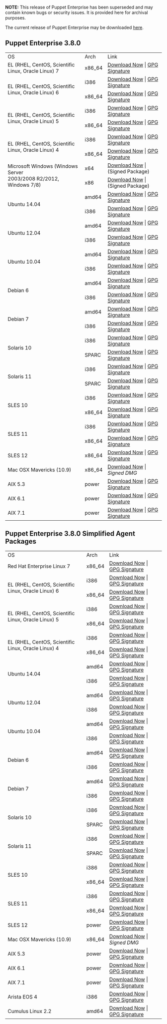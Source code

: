 <p><b>NOTE:</b> This release of Puppet Enterprise has been superseded and may contain known bugs or security issues. It is provided here for archival purposes.
</p><p>The current release of Puppet Enterprise may be downloaded <a href="/Readme.md">here</a>.

</p><h2 id="pe_380">Puppet Enterprise 3.8.0</h2>
<table>
<tbody>
<tr>
<td>OS</td>
<td>Arch</td>
<td>Link</td>
</tr>

<tr>
<td>EL (RHEL, CentOS, Scientific Linux, Oracle Linux) 7</td>
<td>x86_64</td>
<td><a href="http://pm.puppetlabs.com/puppet-enterprise/3.8.0/puppet-enterprise-3.8.0-el-7-x86_64.tar.gz">Download Now</a> | <a href="https://pm.puppetlabs.com/puppet-enterprise/3.8.0/puppet-enterprise-3.8.0-el-7-x86_64.tar.gz.asc">GPG Signature</a></td>
</tr>


<tr>
<td rowspan="2">EL (RHEL, CentOS, Scientific Linux, Oracle Linux) 6</td>
<td>i386</td>
<td><a href="http://pm.puppetlabs.com/puppet-enterprise/3.8.0/puppet-enterprise-3.8.0-el-6-i386.tar.gz">Download Now</a> | <a href="http://pm.puppetlabs.com/puppet-enterprise/3.8.0/puppet-enterprise-3.8.0-el-6-i386.tar.gz.asc">GPG Signature</a></td>
</tr>
<tr>
<td>x86_64</td>
<td><a href="http://pm.puppetlabs.com/puppet-enterprise/3.8.0/puppet-enterprise-3.8.0-el-6-x86_64.tar.gz">Download Now</a> | <a href="http://pm.puppetlabs.com/puppet-enterprise/3.8.0/puppet-enterprise-3.8.0-el-6-x86_64.tar.gz.asc">GPG Signature</a></td>
</tr>

<tr>
<td rowspan="2">EL (RHEL, CentOS, Scientific Linux, Oracle Linux) 5</td>
<td>i386</td>
<td><a href="http://pm.puppetlabs.com/puppet-enterprise/3.8.0/puppet-enterprise-3.8.0-el-5-i386.tar.gz">Download Now</a> | <a href="http://pm.puppetlabs.com/puppet-enterprise/3.8.0/puppet-enterprise-3.8.0-el-5-i386.tar.gz.asc">GPG Signature</a></td>
</tr>
<tr>
<td>x86_64</td>
<td><a href="http://pm.puppetlabs.com/puppet-enterprise/3.8.0/puppet-enterprise-3.8.0-el-5-x86_64.tar.gz">Download Now</a> | <a href="http://pm.puppetlabs.com/puppet-enterprise/3.8.0/puppet-enterprise-3.8.0-el-5-x86_64.tar.gz.asc">GPG Signature</a></td>
</tr>

<tr>
<td rowspan="2">EL (RHEL, CentOS, Scientific Linux, Oracle Linux) 4</td>
<td>i386</td>
<td><a href="http://pm.puppetlabs.com/puppet-enterprise/3.8.0/puppet-enterprise-3.8.0-el-4-i386.tar.gz">Download Now</a> | <a href="http://pm.puppetlabs.com/puppet-enterprise/3.8.0/puppet-enterprise-3.8.0-el-4-i386.tar.gz.asc">GPG Signature</a></td>
</tr>
<tr>
<td>x86_64</td>
<td><a href="http://pm.puppetlabs.com/puppet-enterprise/3.8.0/puppet-enterprise-3.8.0-el-4-x86_64.tar.gz">Download Now</a> | <a href="http://pm.puppetlabs.com/puppet-enterprise/3.8.0/puppet-enterprise-3.8.0-el-4-x86_64.tar.gz.asc">GPG Signature</a></td>
</tr>

<tr>
<td rowspan="2">Microsoft Windows (Windows Server <br>2003/2008 R2/2012, Windows 7/8)</td>
<td>x64</td>
<td><a href="http://pm.puppetlabs.com/puppet-enterprise/3.8.0/puppet-enterprise-3.8.0-x64.msi">Download Now</a> | (Signed Package)</td>
</tr>
<tr>
<td>x86</td>
<td><a href="http://pm.puppetlabs.com/puppet-enterprise/3.8.0/puppet-enterprise-3.8.0.msi">Download Now</a> | (Signed Package)</td>
</tr>

<tr>
<td rowspan="2">Ubuntu 14.04</td>
<td>amd64</td>
<td><a href="http://pm.puppetlabs.com/puppet-enterprise/3.8.0/puppet-enterprise-3.8.0-ubuntu-14.04-amd64.tar.gz">Download Now</a> | <a href="http://pm.puppetlabs.com/puppet-enterprise/3.8.0/puppet-enterprise-3.8.0-ubuntu-14.04-amd64.tar.gz.asc">GPG Signature</a></td>
</tr>
<tr>
<td>i386</td>
<td><a href="http://pm.puppetlabs.com/puppet-enterprise/3.8.0/puppet-enterprise-3.8.0-ubuntu-14.04-i386.tar.gz">Download Now</a> | <a href="http://pm.puppetlabs.com/puppet-enterprise/3.8.0/puppet-enterprise-3.8.0-ubuntu-14.04-i386.tar.gz.asc">GPG Signature</a></td>
</tr>
<tr>
<td rowspan="2">Ubuntu 12.04</td>
<td>amd64</td>
<td><a href="http://pm.puppetlabs.com/puppet-enterprise/3.8.0/puppet-enterprise-3.8.0-ubuntu-12.04-amd64.tar.gz">Download Now</a> | <a href="http://pm.puppetlabs.com/puppet-enterprise/3.8.0/puppet-enterprise-3.8.0-ubuntu-12.04-amd64.tar.gz.asc">GPG Signature</a></td>
</tr>
<tr>
<td>i386</td>
<td><a href="http://pm.puppetlabs.com/puppet-enterprise/3.8.0/puppet-enterprise-3.8.0-ubuntu-12.04-i386.tar.gz">Download Now</a> | <a href="http://pm.puppetlabs.com/puppet-enterprise/3.8.0/puppet-enterprise-3.8.0-ubuntu-12.04-i386.tar.gz.asc">GPG Signature</a></td>
</tr>


<tr>
<td rowspan="2">Ubuntu 10.04</td>
<td>amd64</td>
<td><a href="http://pm.puppetlabs.com/puppet-enterprise/3.8.0/puppet-enterprise-3.8.0-ubuntu-10.04-amd64.tar.gz">Download Now</a> | <a href="http://pm.puppetlabs.com/puppet-enterprise/3.8.0/puppet-enterprise-3.8.0-ubuntu-10.04-amd64.tar.gz.asc">GPG Signature</a></td>
</tr>
<tr>
<td>i386</td>
<td><a href="http://pm.puppetlabs.com/puppet-enterprise/3.8.0/puppet-enterprise-3.8.0-ubuntu-10.04-i386.tar.gz">Download Now</a> | <a href="http://pm.puppetlabs.com/puppet-enterprise/3.8.0/puppet-enterprise-3.8.0-ubuntu-10.04-i386.tar.gz.asc">GPG Signature</a></td>
</tr>


<tr>
<td rowspan="2">Debian 6</td>
<td>amd64</td>
<td><a href="http://pm.puppetlabs.com/puppet-enterprise/3.8.0/puppet-enterprise-3.8.0-debian-6-amd64.tar.gz">Download Now</a> | <a href="http://pm.puppetlabs.com/puppet-enterprise/3.8.0/puppet-enterprise-3.8.0-debian-6-amd64.tar.gz.asc">GPG Signature</a></td>
</tr>
<tr>
<td>i386</td>
<td><a href="http://pm.puppetlabs.com/puppet-enterprise/3.8.0/puppet-enterprise-3.8.0-debian-6-i386.tar.gz">Download Now</a> | <a href="http://pm.puppetlabs.com/puppet-enterprise/3.8.0/puppet-enterprise-3.8.0-debian-6-i386.tar.gz.asc">GPG Signature</a></td>
</tr>
<tr>
<td rowspan="2">Debian 7</td>
<td>amd64</td>
<td><a href="http://pm.puppetlabs.com/puppet-enterprise/3.8.0/puppet-enterprise-3.8.0-debian-7-amd64.tar.gz">Download Now</a> | <a href="http://pm.puppetlabs.com/puppet-enterprise/3.8.0/puppet-enterprise-3.8.0-debian-7-amd64.tar.gz.asc">GPG Signature</a></td>
</tr>
<tr>
<td>i386</td>
<td><a href="http://pm.puppetlabs.com/puppet-enterprise/3.8.0/puppet-enterprise-3.8.0-debian-7-i386.tar.gz">Download Now</a> | <a href="http://pm.puppetlabs.com/puppet-enterprise/3.8.0/puppet-enterprise-3.8.0-debian-7-i386.tar.gz.asc">GPG Signature</a></td>
</tr>

<tr>
<td rowspan="2">Solaris 10</td>
<td>i386</td>
<td><a href="http://pm.puppetlabs.com/puppet-enterprise/3.8.0/puppet-enterprise-3.8.0-solaris-10-i386.tar.gz">Download Now</a> | <a href="http://pm.puppetlabs.com/puppet-enterprise/3.8.0/puppet-enterprise-3.8.0-solaris-10-i386.tar.gz.asc">GPG Signature</a></td>
</tr>
<tr>
<td>SPARC</td>
<td><a href="http://pm.puppetlabs.com/puppet-enterprise/3.8.0/puppet-enterprise-3.8.0-solaris-10-sparc.tar.gz">Download Now</a> | <a href="http://pm.puppetlabs.com/puppet-enterprise/3.8.0/puppet-enterprise-3.8.0-solaris-10-sparc.tar.gz.asc">GPG Signature</a></td>
</tr>
<tr>
<td rowspan="2">Solaris 11</td>
<td>i386</td>
<td><a href="http://pm.puppetlabs.com/puppet-enterprise/3.8.0/puppet-enterprise-3.8.0-solaris-11-i386.tar.gz">Download Now</a> | <a href="http://pm.puppetlabs.com/puppet-enterprise/3.8.0/puppet-enterprise-3.8.0-solaris-11-i386.tar.gz.asc">GPG Signature</a></td>
</tr>
<tr>
<td>SPARC</td>
<td><a href="http://pm.puppetlabs.com/puppet-enterprise/3.8.0/puppet-enterprise-3.8.0-solaris-11-sparc.tar.gz">Download Now</a> | <a href="http://pm.puppetlabs.com/puppet-enterprise/3.8.0/puppet-enterprise-3.8.0-solaris-11-sparc.tar.gz.asc">GPG Signature</a></td>
</tr>


<tr>
<td rowspan="2">SLES 10</td>
<td>i386</td>
<td><a href="http://pm.puppetlabs.com/puppet-enterprise/3.8.0/puppet-enterprise-3.8.0-sles-10-i386.tar.gz">Download Now</a> | <a href="http://pm.puppetlabs.com/puppet-enterprise/3.8.0/puppet-enterprise-3.8.0-sles-10-i386.tar.gz.asc">GPG Signature</a></td>
</tr>
<tr>
<td>x86_64</td>
<td><a href="http://pm.puppetlabs.com/puppet-enterprise/3.8.0/puppet-enterprise-3.8.0-sles-10-x86_64.tar.gz">Download Now</a> | <a href="http://pm.puppetlabs.com/puppet-enterprise/3.8.0/puppet-enterprise-3.8.0-sles-10-x86_64.tar.gz.asc">GPG Signature</a></td>
</tr>



<tr><td rowspan="2">SLES 11</td>
<td>i386</td>
<td><a href="http://pm.puppetlabs.com/puppet-enterprise/3.8.0/puppet-enterprise-3.8.0-sles-11-i386.tar.gz">Download Now</a> | <a href="http://pm.puppetlabs.com/puppet-enterprise/3.8.0/puppet-enterprise-3.8.0-sles-11-i386.tar.gz.asc">GPG Signature</a></td>
</tr>
<tr><td>x86_64</td>
<td><a href="http://pm.puppetlabs.com/puppet-enterprise/3.8.0/puppet-enterprise-3.8.0-sles-11-x86_64.tar.gz">Download Now</a> | <a href="http://pm.puppetlabs.com/puppet-enterprise/3.8.0/puppet-enterprise-3.8.0-sles-11-x86_64.tar.gz.asc">GPG Signature</a></td>
</tr>


<tr>
<td>SLES 12</td>
<td>x86_64</td>
<td><a href="http://pm.puppetlabs.com/puppet-enterprise/3.8.0/puppet-enterprise-3.8.0-sles-12-x86_64.tar.gz">Download Now</a> | <a href="http://pm.puppetlabs.com/puppet-enterprise/3.8.0/puppet-enterprise-3.8.0-sles-12-x86_64.tar.gz.asc">GPG Signature</a></td>
</tr>

<tr>
<td>Mac OSX Mavericks (10.9)</td>
<td>x86_64</td>
<td><a href="http://pm.puppetlabs.com/puppet-enterprise/3.8.0/puppet-enterprise-3.8.0-osx-10.9-x86_64.dmg">Download Now</a> | <em>Signed DMG<em></em></em></td>
</tr>

<tr>
<td>AIX 5.3</td>
<td>power</td>
<td><a href="http://pm.puppetlabs.com/puppet-enterprise/3.8.0/puppet-enterprise-3.8.0-aix-5.3-power.tar.gz">Download Now</a> | <a href="https://pm.puppetlabs.com/puppet-enterprise/3.8.0/puppet-enterprise-3.8.0-aix-5.3-power.tar.gz.asc">GPG Signature</a></td>
</tr>
<tr>
<td>AIX 6.1</td>
<td>power</td>
<td><a href="http://pm.puppetlabs.com/puppet-enterprise/3.8.0/puppet-enterprise-3.8.0-aix-6.1-power.tar.gz">Download Now</a> | <a href="https://pm.puppetlabs.com/puppet-enterprise/3.8.0/puppet-enterprise-3.8.0-aix-6.1-power.tar.gz.asc">GPG Signature</a></td>
</tr>
<tr>
<td>AIX 7.1</td>
<td>power</td>
<td><a href="http://pm.puppetlabs.com/puppet-enterprise/3.8.0/puppet-enterprise-3.8.0-aix-7.1-power.tar.gz">Download Now</a> | <a href="https://pm.puppetlabs.com/puppet-enterprise/3.8.0/puppet-enterprise-3.8.0-aix-7.1-power.tar.gz.asc">GPG Signature</a></td>
</tr>


</tbody>
</table>

<h2 id="pe_a_323">Puppet Enterprise 3.8.0 Simplified Agent Packages</h2>
<table>
<tbody>
<tr>
<td>OS</td>
<td>Arch</td>
<td>Link</td>
</tr>


<tr>
<td>Red Hat Enterprise Linux 7</td>
<td>x86_64</td>
<td><a href="http://pm.puppetlabs.com/puppet-enterprise/3.8.0/puppet-enterprise-3.8.0-el-7-x86_64-agent.tar.gz">Download Now</a> | <a href="https://pm.puppetlabs.com/puppet-enterprise/3.8.0/puppet-enterprise-3.8.0-el-7-x86_64-agent.tar.gz.asc">GPG Signature</a></td>
</tr>



<tr>
<td rowspan="2">EL (RHEL, CentOS, Scientific Linux, Oracle Linux) 6</td>
<td>i386</td>
<td><a href="http://pm.puppetlabs.com/puppet-enterprise/3.8.0/puppet-enterprise-3.8.0-el-6-i386-agent.tar.gz">Download Now</a> | <a href="http://pm.puppetlabs.com/puppet-enterprise/3.8.0/puppet-enterprise-3.8.0-el-6-i386-agent.tar.gz.asc">GPG Signature</a></td>
</tr>
<tr>
<td>x86_64</td>
<td><a href="http://pm.puppetlabs.com/puppet-enterprise/3.8.0/puppet-enterprise-3.8.0-el-6-x86_64-agent.tar.gz">Download Now</a> | <a href="http://pm.puppetlabs.com/puppet-enterprise/3.8.0/puppet-enterprise-3.8.0-el-6-x86_64-agent.tar.gz.asc">GPG Signature</a></td>
</tr>


<tr>
<td rowspan="2">EL (RHEL, CentOS, Scientific Linux, Oracle Linux) 5</td>
<td>i386</td>
<td><a href="http://pm.puppetlabs.com/puppet-enterprise/3.8.0/puppet-enterprise-3.8.0-el-5-i386-agent.tar.gz">Download Now</a> | <a href="http://pm.puppetlabs.com/puppet-enterprise/3.8.0/puppet-enterprise-3.8.0-el-5-i386-agent.tar.gz.asc">GPG Signature</a></td>
</tr>
<tr>
<td>x86_64</td>
<td><a href="http://pm.puppetlabs.com/puppet-enterprise/3.8.0/puppet-enterprise-3.8.0-el-5-x86_64-agent.tar.gz">Download Now</a> | <a href="http://pm.puppetlabs.com/puppet-enterprise/3.8.0/puppet-enterprise-3.8.0-el-5-x86_64-agent.tar.gz.asc">GPG Signature</a></td>
</tr>


<tr>
<td rowspan="2">EL (RHEL, CentOS, Scientific Linux, Oracle Linux) 4</td>
<td>i386</td>
<td><a href="http://pm.puppetlabs.com/puppet-enterprise/3.8.0/puppet-enterprise-3.8.0-el-4-i386-agent.tar.gz">Download Now</a> | <a href="http://pm.puppetlabs.com/puppet-enterprise/3.8.0/puppet-enterprise-3.8.0-el-4-i386-agent.tar.gz.asc">GPG Signature</a></td>
</tr>
<tr>
<td>x86_64</td>
<td><a href="http://pm.puppetlabs.com/puppet-enterprise/3.8.0/puppet-enterprise-3.8.0-el-4-x86_64-agent.tar.gz">Download Now</a> | <a href="http://pm.puppetlabs.com/puppet-enterprise/3.8.0/puppet-enterprise-3.8.0-el-4-x86_64-agent.tar.gz.asc">GPG Signature</a></td>
</tr>


<tr>
<td rowspan="2">Ubuntu 14.04</td>
<td>amd64</td>
<td><a href="http://pm.puppetlabs.com/puppet-enterprise/3.8.0/puppet-enterprise-3.8.0-ubuntu-14.04-amd64-agent.tar.gz">Download Now</a> | <a href="http://pm.puppetlabs.com/puppet-enterprise/3.8.0/puppet-enterprise-3.8.0-ubuntu-14.04-amd64-agent.tar.gz.asc">GPG Signature</a></td>
</tr>
<tr>
<td>i386</td>
<td><a href="http://pm.puppetlabs.com/puppet-enterprise/3.8.0/puppet-enterprise-3.8.0-ubuntu-14.04-i386-agent.tar.gz">Download Now</a> | <a href="http://pm.puppetlabs.com/puppet-enterprise/3.8.0/puppet-enterprise-3.8.0-ubuntu-14.04-i386-agent.tar.gz.asc">GPG Signature</a></td>
</tr>

<tr>
<td rowspan="2">Ubuntu 12.04</td>
<td>amd64</td>
<td><a href="http://pm.puppetlabs.com/puppet-enterprise/3.8.0/puppet-enterprise-3.8.0-ubuntu-12.04-amd64-agent.tar.gz">Download Now</a> | <a href="http://pm.puppetlabs.com/puppet-enterprise/3.8.0/puppet-enterprise-3.8.0-ubuntu-12.04-amd64-agent.tar.gz.asc">GPG Signature</a></td>
</tr>
<tr>
<td>i386</td>
<td><a href="http://pm.puppetlabs.com/puppet-enterprise/3.8.0/puppet-enterprise-3.8.0-ubuntu-12.04-i386-agent.tar.gz">Download Now</a> | <a href="http://pm.puppetlabs.com/puppet-enterprise/3.8.0/puppet-enterprise-3.8.0-ubuntu-12.04-i386-agent.tar.gz.asc">GPG Signature</a></td>
</tr>

<tr>
<td rowspan="2">Ubuntu 10.04</td>
<td>amd64</td>
<td><a href="http://pm.puppetlabs.com/puppet-enterprise/3.8.0/puppet-enterprise-3.8.0-ubuntu-10.04-amd64-agent.tar.gz">Download Now</a> | <a href="http://pm.puppetlabs.com/puppet-enterprise/3.8.0/puppet-enterprise-3.8.0-ubuntu-10.04-amd64-agent.tar.gz.asc">GPG Signature</a></td>
</tr>
<tr>
<td>i386</td>
<td><a href="http://pm.puppetlabs.com/puppet-enterprise/3.8.0/puppet-enterprise-3.8.0-ubuntu-10.04-i386-agent.tar.gz">Download Now</a> | <a href="http://pm.puppetlabs.com/puppet-enterprise/3.8.0/puppet-enterprise-3.8.0-ubuntu-10.04-i386-agent.tar.gz.asc">GPG Signature</a></td>
</tr>


<tr>
<td rowspan="2">Debian 6</td>
<td>amd64</td>
<td><a href="http://pm.puppetlabs.com/puppet-enterprise/3.8.0/puppet-enterprise-3.8.0-debian-6-amd64-agent.tar.gz">Download Now</a> | <a href="http://pm.puppetlabs.com/puppet-enterprise/3.8.0/puppet-enterprise-3.8.0-debian-6-amd64-agent.tar.gz.asc">GPG Signature</a></td>
</tr>
<tr>
<td>i386</td>
<td><a href="http://pm.puppetlabs.com/puppet-enterprise/3.8.0/puppet-enterprise-3.8.0-debian-6-i386-agent.tar.gz">Download Now</a> | <a href="http://pm.puppetlabs.com/puppet-enterprise/3.8.0/puppet-enterprise-3.8.0-debian-6-i386-agent.tar.gz.asc">GPG Signature</a></td>
</tr>
<tr>
<td rowspan="2">Debian 7</td>
<td>amd64</td>
<td><a href="http://pm.puppetlabs.com/puppet-enterprise/3.8.0/puppet-enterprise-3.8.0-debian-7-amd64-agent.tar.gz">Download Now</a> | <a href="http://pm.puppetlabs.com/puppet-enterprise/3.8.0/puppet-enterprise-3.8.0-debian-7-amd64-agent.tar.gz.asc">GPG Signature</a></td>
</tr>
<tr>
<td>i386</td>
<td><a href="http://pm.puppetlabs.com/puppet-enterprise/3.8.0/puppet-enterprise-3.8.0-debian-7-i386-agent.tar.gz">Download Now</a> | <a href="http://pm.puppetlabs.com/puppet-enterprise/3.8.0/puppet-enterprise-3.8.0-debian-7-i386-agent.tar.gz.asc">GPG Signature</a></td>
</tr>
<tr>
<td rowspan="2">Solaris 10</td>
<td>i386</td>
<td><a href="http://pm.puppetlabs.com/puppet-enterprise/3.8.0/puppet-enterprise-3.8.0-solaris-10-i386-agent.tar.gz">Download Now</a> | <a href="http://pm.puppetlabs.com/puppet-enterprise/3.8.0/puppet-enterprise-3.8.0-solaris-10-i386-agent.tar.gz.asc">GPG Signature</a></td>
</tr>
<tr>
<td>SPARC</td>
<td><a href="http://pm.puppetlabs.com/puppet-enterprise/3.8.0/puppet-enterprise-3.8.0-solaris-10-sparc-agent.tar.gz">Download Now</a> | <a href="http://pm.puppetlabs.com/puppet-enterprise/3.8.0/puppet-enterprise-3.8.0-solaris-10-sparc-agent.tar.gz.asc">GPG Signature</a></td>
</tr>
<tr>
<td rowspan="2">Solaris 11</td>
<td>i386</td>
<td><a href="http://pm.puppetlabs.com/puppet-enterprise/3.8.0/puppet-enterprise-3.8.0-solaris-11-i386-agent.tar.gz">Download Now</a> | <a href="http://pm.puppetlabs.com/puppet-enterprise/3.8.0/puppet-enterprise-3.8.0-solaris-11-i386-agent.tar.gz.asc">GPG Signature</a></td>
</tr>
<tr>
<td>SPARC</td>
<td><a href="http://pm.puppetlabs.com/puppet-enterprise/3.8.0/puppet-enterprise-3.8.0-solaris-11-sparc-agent.tar.gz">Download Now</a> | <a href="http://pm.puppetlabs.com/puppet-enterprise/3.8.0/puppet-enterprise-3.8.0-solaris-11-sparc-agent.tar.gz.asc">GPG Signature</a></td>
</tr>

<tr>
<td rowspan="2">SLES 10</td>
<td>i386</td>
<td><a href="http://pm.puppetlabs.com/puppet-enterprise/3.8.0/puppet-enterprise-3.8.0-sles-10-i386-agent.tar.gz">Download Now</a> | <a href="http://pm.puppetlabs.com/puppet-enterprise/3.8.0/puppet-enterprise-3.8.0-sles-10-i386-agent.tar.gz.asc">GPG Signature</a></td>
</tr>
<tr>
<td>x86_64</td>
<td><a href="http://pm.puppetlabs.com/puppet-enterprise/3.8.0/puppet-enterprise-3.8.0-sles-10-x86_64-agent.tar.gz">Download Now</a> | <a href="http://pm.puppetlabs.com/puppet-enterprise/3.8.0/puppet-enterprise-3.8.0-sles-10-x86_64-agent.tar.gz.asc">GPG Signature</a></td>
</tr>



<tr>
<td rowspan="2">SLES 11</td>
<td>i386</td>
<td><a href="http://pm.puppetlabs.com/puppet-enterprise/3.8.0/puppet-enterprise-3.8.0-sles-11-i386-agent.tar.gz">Download Now</a> | <a href="http://pm.puppetlabs.com/puppet-enterprise/3.8.0/puppet-enterprise-3.8.0-sles-11-i386-agent.tar.gz.asc">GPG Signature</a></td>
</tr>
<tr>
<td>x86_64</td>
<td><a href="http://pm.puppetlabs.com/puppet-enterprise/3.8.0/puppet-enterprise-3.8.0-sles-11-x86_64-agent.tar.gz">Download Now</a> | <a href="http://pm.puppetlabs.com/puppet-enterprise/3.8.0/puppet-enterprise-3.8.0-sles-11-x86_64-agent.tar.gz.asc">GPG Signature</a></td>
</tr>

<tr>
<td>SLES 12</td>
<td>power</td>
<td><a href="http://pm.puppetlabs.com/puppet-enterprise/3.8.0/puppet-enterprise-3.8.0-sles-12-x86_64-agent.tar.gz">Download Now</a> | <a href="https://pm.puppetlabs.com/puppet-enterprise/3.8.0/puppet-enterprise-3.8.0-sles-12-x86_64-agent.tar.gz.asc">GPG Signature</a></td>
</tr>


<tr>
<td>Mac OSX Mavericks (10.9)</td>
<td>x86_64</td>
<td><a href="http://pm.puppetlabs.com/puppet-enterprise/3.8.0/puppet-enterprise-3.8.0-osx-10.9-x86_64.dmg">Download Now</a> | <em>Signed DMG<em></em></em></td>
</tr>




<tr>
<td>AIX 5.3</td>
<td>power</td>
<td><a href="http://pm.puppetlabs.com/puppet-enterprise/3.8.0/puppet-enterprise-3.8.0-aix-5.3-power-agent.tar.gz">Download Now</a> | <a href="https://pm.puppetlabs.com/puppet-enterprise/3.8.0/puppet-enterprise-3.8.0-aix-5.3-power-agent.tar.gz.asc">GPG Signature</a></td>
</tr>


<tr>
<td>AIX 6.1</td>
<td>power</td>
<td><a href="http://pm.puppetlabs.com/puppet-enterprise/3.8.0/puppet-enterprise-3.8.0-aix-6.1-power-agent.tar.gz">Download Now</a> | <a href="https://pm.puppetlabs.com/puppet-enterprise/3.8.0/puppet-enterprise-3.8.0-aix-6.1-power-agent.tar.gz.asc">GPG Signature</a></td>
</tr>
<tr>
<td>AIX 7.1</td>
<td>power</td>
<td><a href="http://pm.puppetlabs.com/puppet-enterprise/3.8.0/puppet-enterprise-3.8.0-aix-7.1-power-agent.tar.gz">Download Now</a> | <a href="https://pm.puppetlabs.com/puppet-enterprise/3.8.0/puppet-enterprise-3.8.0-aix-7.1-power-agent.tar.gz.asc">GPG Signature</a></td>
</tr>

<tr>
<td>Arista EOS 4</td>
<td>i386</td>
<td><a href="https://pm.puppetlabs.com/puppet-enterprise/3.8.0/puppet-enterprise-3.8.0-eos-4-i386.swix">Download Now</a> | <a href="https://pm.puppetlabs.com/puppet-enterprise/3.8.0/puppet-enterprise-3.8.0-eos-4-i386.swix.asc">GPG Signature</a></td>
</tr>

<tr>
<td>Cumulus Linux 2.2</td>
<td>amd64</td>
<td><a href="https://pm.puppetlabs.com/puppet-enterprise/3.8.0/puppet-enterprise-3.8.0-cumulus-2.2-amd64-agent.tar.gz">Download Now</a> | <a href="https://pm.puppetlabs.com/puppet-enterprise/3.8.0/puppet-enterprise-3.8.0-cumulus-2.2-amd64-agent.tar.gz.asc">GPG Signature</a></td>
</tr>
</tbody>
</table>



